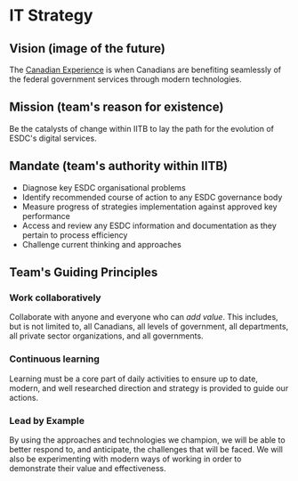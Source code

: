 # IT Strategy

## Vision (image of the future)

The [Canadian Experience](../Strategies/HumanDevelopmentLifeCycle.md) is when Canadians are benefiting seamlessly of the federal government services through modern technologies.

## Mission (team's reason for existence)

Be the catalysts of change within IITB to lay the path for the evolution of ESDC's digital services.

## Mandate (team's authority within IITB)

- Diagnose key ESDC organisational problems
- Identify recommended course of action to any ESDC governance body
- Measure progress of strategies implementation against approved key performance
- Access and review any ESDC information and documentation as they pertain to process efficiency
- Challenge current thinking and approaches

## Team's Guiding Principles

### Work collaboratively

Collaborate with anyone and everyone who can _add value_.
This includes, but is not limited to, all Canadians, all levels of government, all departments, all private sector organizations, and all governments.

### Continuous learning

Learning must be a core part of daily activities to ensure up to date, modern, and well researched direction and strategy is provided to guide our actions.

### Lead by Example

By using the approaches and technologies we champion, we will be able to better respond to, and anticipate, the challenges that will be faced.
We will also be experimenting with modern ways of working in order to demonstrate their value and effectiveness.
